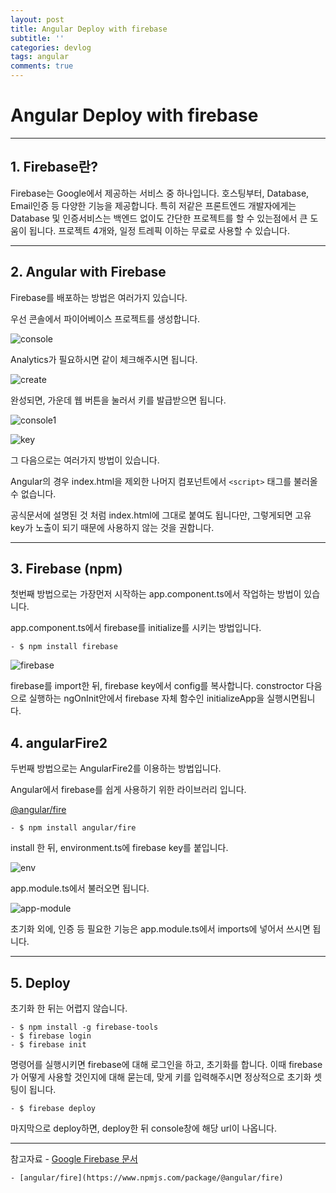 ```yaml
---
layout: post
title: Angular Deploy with firebase
subtitle: ''
categories: devlog
tags: angular
comments: true
---
```


# Angular Deploy with firebase

--- 

## 1. Firebase란?

Firebase는 Google에서 제공하는 서비스 중 하나입니다. 호스팅부터, Database, Email인증 등 다양한 기능을 제공합니다. 특히 저같은 프론트엔드 개발자에게는 Database 및 인증서비스는 백엔드 없이도 간단한 프로젝트를 할 수 있는점에서 큰 도움이 됩니다. 프로젝트 4개와, 일정 트레픽 이하는 무료로 사용할 수 있습니다.

--- 

## 2. Angular with Firebase 


Firebase를 배포하는 방법은 여러가지 있습니다. 

우선 콘솔에서 파이어베이스 프로젝트를 생성합니다.

![console](https://user-images.githubusercontent.com/34129711/52530819-9f9bd600-2d4e-11e9-8077-d13847043854.png)

Analytics가 필요하시면 같이 체크해주시면 됩니다.

![create](https://user-images.githubusercontent.com/34129711/52530829-c22def00-2d4e-11e9-911a-bb1b16aafd3d.png)

완성되면, 가운데 웹 버튼을 눌러서 키를 발급받으면 됩니다.

![console1](https://user-images.githubusercontent.com/34129711/52530834-de319080-2d4e-11e9-8cfd-413eb67fab4c.png)

![key](https://user-images.githubusercontent.com/34129711/52530835-df62bd80-2d4e-11e9-97ea-f15583ca780a.png)


그 다음으로는 여러가지 방법이 있습니다.

Angular의 경우 index.html을 제외한 나머지 컴포넌트에서 `<script>` 태그를 불러올 수 없습니다.

공식문서에 설명된 것 처럼 index.html에 그대로 붙여도 됩니다만, 그렇게되면 고유 key가 노출이 되기 때문에 사용하지 않는 것을 권합니다.


--- 


## 3. Firebase (npm)

첫번째 방법으로는 가장먼저 시작하는 app.component.ts에서 작업하는 방법이 있습니다.

app.component.ts에서 firebase를 initialize를 시키는 방법입니다.


    - $ npm install firebase


![firebase](https://user-images.githubusercontent.com/34129711/52530880-0372ce80-2d50-11e9-9266-2032046dd7b9.png)

firebase를 import한 뒤, firebase key에서 config를 복사합니다.
constroctor 다음으로 실행하는 ngOnInit안에서 firebase 자체 함수인 initializeApp을 실행시면됩니다.


## 4. angularFire2

두번째 방법으로는 AngularFire2를 이용하는 방법입니다.

Angular에서 firebase를 쉽게 사용하기 위한 라이브러리 입니다.

[@angular/fire](https://www.npmjs.com/package/@angular/fire)


    - $ npm install angular/fire 

install 한 뒤, environment.ts에 firebase key를 붙입니다.

![env](https://user-images.githubusercontent.com/34129711/52530961-74ff4c80-2d51-11e9-8689-7c6d77dc28a7.png)


app.module.ts에서 불러오면 됩니다.

![app-module](https://user-images.githubusercontent.com/34129711/52530984-c0195f80-2d51-11e9-8045-71924ca50120.png)

초기화 외에, 인증 등 필요한 기능은 app.module.ts에서 imports에 넣어서 쓰시면 됩니다.

--- 

## 5. Deploy

초기화 한 뒤는 어렵지 않습니다.


    - $ npm install -g firebase-tools
    - $ firebase login
    - $ firebase init


명령어를 실행시키면 firebase에 대해 로그인을 하고, 초기화를 합니다. 이때 firebase가 어떻게 사용할 것인지에 대해 묻는데, 맞게 키를 입력해주시면 정상적으로 초기화 셋팅이 됩니다.



    - $ firebase deploy

마지막으로 deploy하면, deploy한 뒤 console창에 해당 url이 나옵니다.


---


참고자료
    - [Google Firebase 문서](https://firebase.google.com/docs/)

    - [angular/fire](https://www.npmjs.com/package/@angular/fire)
